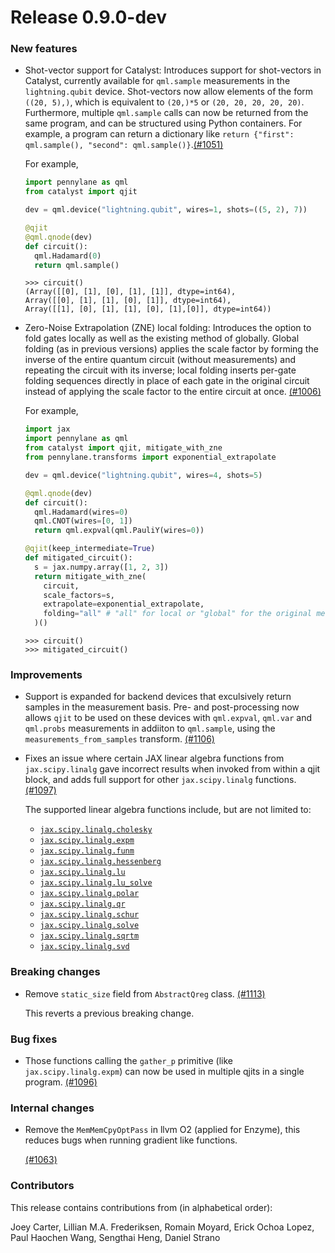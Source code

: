 # Release 0.9.0-dev

<h3>New features</h3>

* Shot-vector support for Catalyst: Introduces support for shot-vectors in Catalyst, currently available for `qml.sample` measurements in the `lightning.qubit` device. Shot-vectors now allow elements of the form `((20, 5),)`, which is equivalent to `(20,)*5` or `(20, 20, 20, 20, 20)`. Furthermore, multiple `qml.sample` calls can now be returned from the same program, and can be structured using Python containers. For example, a program can return a dictionary like `return {"first": qml.sample(), "second": qml.sample()}`.[(#1051)](https://github.com/PennyLaneAI/catalyst/pull/1051)

  For example,

  ```python 
  import pennylane as qml
  from catalyst import qjit
  
  dev = qml.device("lightning.qubit", wires=1, shots=((5, 2), 7))

  @qjit
  @qml.qnode(dev)
  def circuit():
    qml.Hadamard(0)
    return qml.sample()
  ```

  ```pycon
  >>> circuit()
  (Array([[0], [1], [0], [1], [1]], dtype=int64),
  Array([[0], [1], [1], [0], [1]], dtype=int64),
  Array([[1], [0], [1], [1], [0], [1],[0]], dtype=int64))
  ```

* Zero-Noise Extrapolation (ZNE) local folding: Introduces the option to fold gates locally as well as the existing method of globally. Global folding (as in previous versions) applies the scale factor by forming the inverse of the entire quantum circuit (without measurements) and repeating the circuit with its inverse; local folding inserts per-gate folding sequences directly in place of each gate in the original circuit instead of applying the scale factor to the entire circuit at once. [(#1006)](https://github.com/PennyLaneAI/catalyst/pull/1006)

  For example,

  ```python
  import jax
  import pennylane as qml
  from catalyst import qjit, mitigate_with_zne
  from pennylane.transforms import exponential_extrapolate

  dev = qml.device("lightning.qubit", wires=4, shots=5)

  @qml.qnode(dev)
  def circuit():
    qml.Hadamard(wires=0)
    qml.CNOT(wires=[0, 1])
    return qml.expval(qml.PauliY(wires=0))

  @qjit(keep_intermediate=True)
  def mitigated_circuit():
    s = jax.numpy.array([1, 2, 3])
    return mitigate_with_zne(
      circuit,
      scale_factors=s,
      extrapolate=exponential_extrapolate,
      folding="all" # "all" for local or "global" for the original method (default being "global")
    )()
  ```

  ```pycon
  >>> circuit()
  >>> mitigated_circuit()
  ```

<h3>Improvements</h3>

* Support is expanded for backend devices that exculsively return samples in the measurement 
  basis. Pre- and post-processing now allows `qjit` to be used on these devices with `qml.expval`, 
  `qml.var` and `qml.probs` measurements in addiiton to `qml.sample`, using the `measurements_from_samples` transform.
  [(#1106)](https://github.com/PennyLaneAI/catalyst/pull/1106)

* Fixes an issue where certain JAX linear algebra functions from `jax.scipy.linalg` gave incorrect
  results when invoked from within a qjit block, and adds full support for other `jax.scipy.linalg`
  functions.
  [(#1097)](https://github.com/PennyLaneAI/catalyst/pull/1097)

  The supported linear algebra functions include, but are not limited to:

  - [`jax.scipy.linalg.cholesky`](https://jax.readthedocs.io/en/latest/_autosummary/jax.scipy.linalg.cholesky.html)
  - [`jax.scipy.linalg.expm`](https://jax.readthedocs.io/en/latest/_autosummary/jax.scipy.linalg.expm.html)
  - [`jax.scipy.linalg.funm`](https://jax.readthedocs.io/en/latest/_autosummary/jax.scipy.linalg.funm.html)
  - [`jax.scipy.linalg.hessenberg`](https://jax.readthedocs.io/en/latest/_autosummary/jax.scipy.linalg.hessenberg.html)
  - [`jax.scipy.linalg.lu`](https://jax.readthedocs.io/en/latest/_autosummary/jax.scipy.linalg.lu.html)
  - [`jax.scipy.linalg.lu_solve`](https://jax.readthedocs.io/en/latest/_autosummary/jax.scipy.linalg.lu_solve.html)
  - [`jax.scipy.linalg.polar`](https://jax.readthedocs.io/en/latest/_autosummary/jax.scipy.linalg.polar.html)
  - [`jax.scipy.linalg.qr`](https://jax.readthedocs.io/en/latest/_autosummary/jax.scipy.linalg.qr.html)
  - [`jax.scipy.linalg.schur`](https://jax.readthedocs.io/en/latest/_autosummary/jax.scipy.linalg.schur.html)
  - [`jax.scipy.linalg.solve`](https://jax.readthedocs.io/en/latest/_autosummary/jax.scipy.linalg.solve.html)
  - [`jax.scipy.linalg.sqrtm`](https://jax.readthedocs.io/en/latest/_autosummary/jax.scipy.linalg.sqrtm.html)
  - [`jax.scipy.linalg.svd`](https://jax.readthedocs.io/en/latest/_autosummary/jax.scipy.linalg.svd.html)

<h3>Breaking changes</h3>

* Remove `static_size` field from `AbstractQreg` class.
  [(#1113)](https://github.com/PennyLaneAI/catalyst/pull/1113)

  This reverts a previous breaking change.

<h3>Bug fixes</h3>

* Those functions calling the `gather_p` primitive (like `jax.scipy.linalg.expm`)
  can now be used in multiple qjits in a single program.
  [(#1096)](https://github.com/PennyLaneAI/catalyst/pull/1096)

<h3>Internal changes</h3>

* Remove the `MemMemCpyOptPass` in llvm O2 (applied for Enzyme), this reduces bugs when 
  running gradient like functions.
  
  [(#1063)](https://github.com/PennyLaneAI/catalyst/pull/1063)

<h3>Contributors</h3>

This release contains contributions from (in alphabetical order):

Joey Carter,
Lillian M.A. Frederiksen,
Romain Moyard,
Erick Ochoa Lopez,
Paul Haochen Wang,
Sengthai Heng,
Daniel Strano
